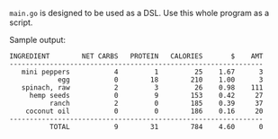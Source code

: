 `main.go` is designed to be used as a DSL. Use this whole program as a script.

Sample output:

    INGREDIENT        NET CARBS   PROTEIN   CALORIES       $    AMT
    ---------------------------------------------------------------
       mini peppers           4         1         25    1.67      3
                egg           0        18        210    1.00      3
       spinach, raw           2         3         26    0.98    111
         hemp seeds           0         9        153    0.42     27
              ranch           2         0        185    0.39     37
        coconut oil           0         0        186    0.16     20
    ---------------------------------------------------------------
              TOTAL           9        31        784    4.60      0
